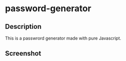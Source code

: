 # password-generator

## Description

This is a passwrord generator made with pure Javascript.

## Screenshot

[](assets/03-javascript-homework-demo.png)
